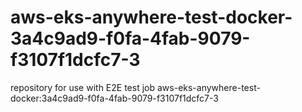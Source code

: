 # aws-eks-anywhere-test-docker-3a4c9ad9-f0fa-4fab-9079-f3107f1dcfc7-3
repository for use with E2E test job aws-eks-anywhere-test-docker:3a4c9ad9-f0fa-4fab-9079-f3107f1dcfc7-3
